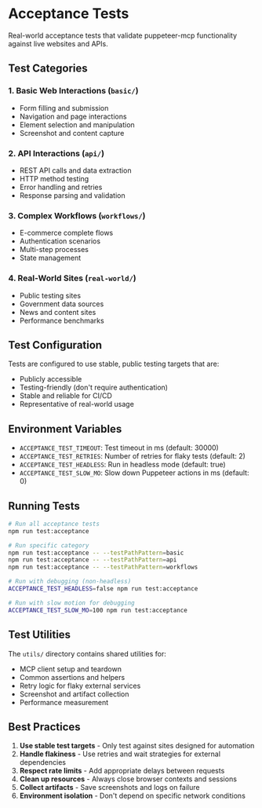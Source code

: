 # Acceptance Tests

Real-world acceptance tests that validate puppeteer-mcp functionality against live websites and
APIs.

## Test Categories

### 1. Basic Web Interactions (`basic/`)

- Form filling and submission
- Navigation and page interactions
- Element selection and manipulation
- Screenshot and content capture

### 2. API Interactions (`api/`)

- REST API calls and data extraction
- HTTP method testing
- Error handling and retries
- Response parsing and validation

### 3. Complex Workflows (`workflows/`)

- E-commerce complete flows
- Authentication scenarios
- Multi-step processes
- State management

### 4. Real-World Sites (`real-world/`)

- Public testing sites
- Government data sources
- News and content sites
- Performance benchmarks

## Test Configuration

Tests are configured to use stable, public testing targets that are:

- Publicly accessible
- Testing-friendly (don't require authentication)
- Stable and reliable for CI/CD
- Representative of real-world usage

## Environment Variables

- `ACCEPTANCE_TEST_TIMEOUT`: Test timeout in ms (default: 30000)
- `ACCEPTANCE_TEST_RETRIES`: Number of retries for flaky tests (default: 2)
- `ACCEPTANCE_TEST_HEADLESS`: Run in headless mode (default: true)
- `ACCEPTANCE_TEST_SLOW_MO`: Slow down Puppeteer actions in ms (default: 0)

## Running Tests

```bash
# Run all acceptance tests
npm run test:acceptance

# Run specific category
npm run test:acceptance -- --testPathPattern=basic
npm run test:acceptance -- --testPathPattern=api
npm run test:acceptance -- --testPathPattern=workflows

# Run with debugging (non-headless)
ACCEPTANCE_TEST_HEADLESS=false npm run test:acceptance

# Run with slow motion for debugging
ACCEPTANCE_TEST_SLOW_MO=100 npm run test:acceptance
```

## Test Utilities

The `utils/` directory contains shared utilities for:

- MCP client setup and teardown
- Common assertions and helpers
- Retry logic for flaky external services
- Screenshot and artifact collection
- Performance measurement

## Best Practices

1. **Use stable test targets** - Only test against sites designed for automation
2. **Handle flakiness** - Use retries and wait strategies for external dependencies
3. **Respect rate limits** - Add appropriate delays between requests
4. **Clean up resources** - Always close browser contexts and sessions
5. **Collect artifacts** - Save screenshots and logs on failure
6. **Environment isolation** - Don't depend on specific network conditions
